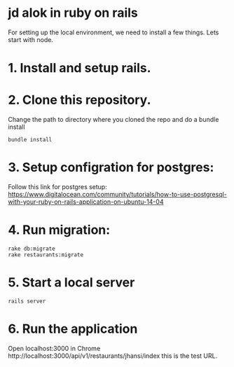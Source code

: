 # jd alok in ruby on rails

For setting up the local environment, we need to install a few things. Lets start with node.

# 1. Install and setup rails.

# 2. Clone this repository.

Change the path to directory where you cloned the repo and do a bundle install

```
bundle install
```

# 3. Setup configration for postgres:

Follow this link for postgres setup: https://www.digitalocean.com/community/tutorials/how-to-use-postgresql-with-your-ruby-on-rails-application-on-ubuntu-14-04


# 4. Run migration:

```
rake db:migrate
rake restaurants:migrate
```

# 5. Start a local server

```
rails server
```

# 6. Run the application

Open localhost:3000 in Chrome
http://localhost:3000/api/v1/restaurants/jhansi/index this is the test URL.

